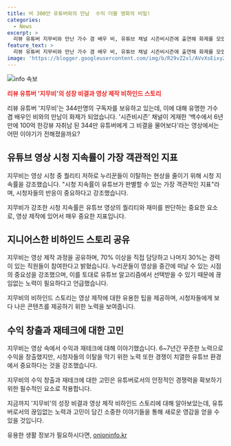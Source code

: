 ```yaml
---
title: 비 300만 유튜버와의 만남  수익 더블 영화의 비밀!
categories:
  - News
excerpt: >
  리뷰 유튜버 지무비와 만난 가수 겸 배우 비, 유튜브 채널 시즌비시즌에 출연해 화제를 모았습니다. 지무비는 시청 지속률이 중요하다고 강조하며, 수익 변화와 관련해 6~7년 동안의 열정과 성장을 공유했습니다. 지무비는 이미 목표했던 영화 유튜버 1위를 달성하고, 구독자 500만명을 향한 새로운 목표를 밝히며 미래를 이야기했습니다. 또한 웹드라마 화인가 스캔들에 대한 기대를 언급하며 웃음을 자아내기도 했습니다. 이들의 만남과 이야기는 뜨거운 관심을 모을 전망입니다.
feature_text: >
  리뷰 유튜버 지무비와 만난 가수 겸 배우 비, 유튜브 채널 시즌비시즌에 출연해 화제를 모았습니다. 지무비는 시청 지속률이 중요하다고 강조하며, 수익 변화와 관련해 6~7년 동안의 열정과 성장을 공유했습니다. 지무비는 이미 목표했던 영화 유튜버 1위를 달성하고, 구독자 500만명을 향한 새로운 목표를 밝히며 미래를 이야기했습니다. 또한 웹드라마 화인가 스캔들에 대한 기대를 언급하며 웃음을 자아내기도 했습니다. 이들의 만남과 이야기는 뜨거운 관심을 모을 전망입니다.
image: 'https://blogger.googleusercontent.com/img/b/R29vZ2xl/AVvXsEixyZcFfHzMRdzZMjFBmAUKJYCLCGyLL1o632UiGVXcaFdKo_bkvkuCioo0uUKlGfBVcT3P84aROyZIXSBEx3Aw5nCQ3pTgDom1WDC4m8eifvWiAmWEEVb4x6G_l8C0QH225ldMjyaFvpxGEBGNO37VmDTDMHGhJPq73UglMfDca1-0aw/s1600/blogspot.png'
---
```


<p><img src="https://blogger.googleusercontent.com/img/b/R29vZ2xl/AVvXsEixyZcFfHzMRdzZMjFBmAUKJYCLCGyLL1o632UiGVXcaFdKo_bkvkuCioo0uUKlGfBVcT3P84aROyZIXSBEx3Aw5nCQ3pTgDom1WDC4m8eifvWiAmWEEVb4x6G_l8C0QH225ldMjyaFvpxGEBGNO37VmDTDMHGhJPq73UglMfDca1-0aw/s1600/blogspot.png" alt="info 속보" /></p>

<p><b><span style="color: #ee2323;">리뷰 유튜버 '지무비'의 성장 비결과 영상 제작 비하인드 스토리</span></b></p>

<p>리뷰 유튜버 '지무비'는 344만명의 구독자를 보유하고 있는데, 이에 대해 유명한 가수 겸 배우인 비와의 만남이 화제가 되었습니다. '시즌비시즌' 채널이 게재한 '백수에서 6년 만에 100억 한강뷰 자취남 된 344만 유튜버에게 그 비결을 물어보다'라는 영상에서는 어떤 이야기가 전해졌을까요?</p>

<h2 data-ke-size="size26">유튜브 영상 시청 지속률이 가장 객관적인 지표</h2>

<p>지무비는 영상 시청 중 퀄리티 저하로 누리꾼들이 이탈하는 현상을 줄이기 위해 시청 지속률을 강조했습니다. "시청 지속률이 유튜브가 판별할 수 있는 가장 객관적인 지표"라며, 시청자들의 반응이 중요하다고 강조했습니다.</p>

<p data-ke-size="size16">지무비가 강조한 시청 지속률은 유튜브 영상의 퀄리티와 재미를 판단하는 중요한 요소로, 영상 제작에 있어서 매우 중요한 지표입니다.</p>

<h2 data-ke-size="size26">지니어스한 비하인드 스토리 공유</h2>

<p>지무비는 영상 제작 과정을 공유하며, 70% 이상을 직접 담당하고 나머지 30%는 경력이 있는 직원들이 참여한다고 밝혔습니다. 누리꾼들이 영상을 중간에 떠날 수 있는 시점의 중요성을 강조했으며, 이를 토대로 유튜브 알고리즘에서 선택받을 수 있기 때문에 끊임없는 노력이 필요하다고 언급했습니다.</p>

<p data-ke-size="size16">지무비의 비하인드 스토리는 영상 제작에 대한 유용한 팁을 제공하며, 시청자들에게 보다 나은 콘텐츠를 제공하기 위한 노력을 보여줍니다.</p>

<h2 data-ke-size="size26">수익 창출과 재테크에 대한 고민</h2>

<p>지무비는 영상 속에서 수익과 재테크에 대해 이야기했습니다. 6~7년간 꾸준한 노력으로 수익을 창출했지만, 시청자들의 이탈을 막기 위한 노력 또한 경쟁이 치열한 유튜브 환경에서 중요하다는 것을 강조했습니다.</p>

<p data-ke-size="size16">지무비의 수익 창출과 재테크에 대한 고민은 유튜버로서의 안정적인 경쟁력을 확보하기 위한 필수적인 요소로 작용합니다.</p>

<p>지금까지 '지무비'의 성장 비결과 영상 제작 비하인드 스토리에 대해 알아보았는데, 유튜버로서의 끊임없는 노력과 고민이 담긴 소중한 이야기들을 통해 새로운 영감을 얻을 수 있을 것입니다.</p>
유용한 생활 정보가 필요하시다면, <a href="https://onioninfo.kr" rel="dofollow">onioninfo.kr</a>


